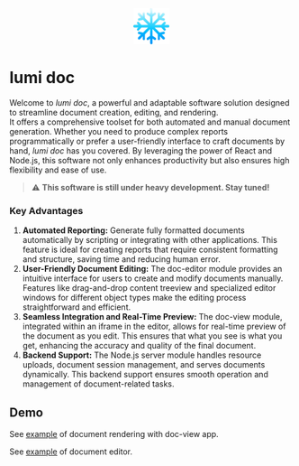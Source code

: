 <p align="center">
  <img height="64" src='git-readme/logo.png' />
</p>

# lumi doc


Welcome to *lumi doc*, a powerful and adaptable software solution designed to streamline document creation, editing, and rendering.  
It offers a comprehensive toolset for both automated and manual document generation. Whether you need to produce complex reports programmatically or prefer a user-friendly interface to craft documents by hand, *lumi doc* has you covered. By leveraging the power of React and Node.js, this software not only enhances productivity but also ensures high flexibility and ease of use.

> ⚠️ <strong>This software is still under heavy development. Stay tuned!</strong>



### Key Advantages

1. **Automated Reporting:** Generate fully formatted documents automatically by scripting or integrating with other applications. This feature is ideal for creating reports that require consistent formatting and structure, saving time and reducing human error.
2. **User-Friendly Document Editing:** The doc-editor module provides an intuitive interface for users to create and modify documents manually. Features like drag-and-drop content treeview and specialized editor windows for different object types make the editing process straightforward and efficient.
3. **Seamless Integration and Real-Time Preview:** The doc-view module, integrated within an iframe in the editor, allows for real-time preview of the document as you edit. This ensures that what you see is what you get, enhancing the accuracy and quality of the final document.
4. **Backend Support:** The Node.js server module handles resource uploads, document session management, and serves documents dynamically. This backend support ensures smooth operation and management of document-related tasks.


## Demo

See [example](https://htmlpreview.github.io/?https://github.com/galuszkm/lumi-doc/blob/main/demo/document/index.html) of document rendering with doc-view app.

See [example](https://htmlpreview.github.io/?https://github.com/galuszkm/lumi-doc/blob/main/demo/editor/index.html) of document editor.
